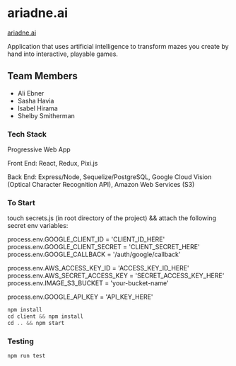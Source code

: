 # ariadne.ai

[ariadne.ai](https://ariadne-ai.herokuapp.com)

Application that uses artificial intelligence to transform mazes you create by hand into interactive, playable games.

## Team Members

- Ali Ebner
- Sasha Havia
- Isabel Hirama
- Shelby Smitherman

### Tech Stack

Progressive Web App

Front End:
React, Redux, Pixi.js

Back End:
Express/Node, Sequelize/PostgreSQL, Google Cloud Vision (Optical Character Recognition API), Amazon Web Services (S3)

### To Start

touch secrets.js (in root directory of the project) && attach the following secret env variables:

process.env.GOOGLE_CLIENT_ID = 'CLIENT_ID_HERE'
process.env.GOOGLE_CLIENT_SECRET = 'CLIENT_SECRET_HERE'
process.env.GOOGLE_CALLBACK = '/auth/google/callback'

process.env.AWS_ACCESS_KEY_ID = 'ACCESS_KEY_ID_HERE'
process.env.AWS_SECRET_ACCESS_KEY = 'SECRET_ACCESS_KEY_HERE'
process.env.IMAGE_S3_BUCKET = 'your-bucket-name'

process.env.GOOGLE_API_KEY = 'API_KEY_HERE'

```javascript
npm install
cd client && npm install
cd .. && npm start
```

### Testing

```javascript
npm run test
```
